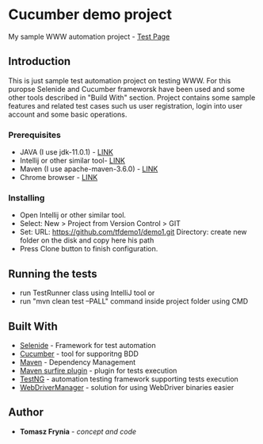 # Cucumber demo project

My sample WWW automation project - [Test Page](http://parabank.parasoft.com)


## Introduction

This is just sample test automation project on testing WWW. For this puropse Selenide and Cucumber frameworsk have been used and some other tools described in "Build With" section. Project contains some sample features and related test cases such us user registration, login into user account  and some basic operations. 


### Prerequisites

- JAVA (I use jdk-11.0.1) - [LINK](https://www.oracle.com/technetwork/java/javase/downloads/jdk11-downloads-5066655.html)
- Intellij or other similar tool- [LINK](https://www.jetbrains.com/idea/)
- Maven (I use apache-maven-3.6.0) - [LINK](https://maven.apache.org/)
- Chrome browser - [LINK](https://www.google.com/chrome/)


### Installing

- Open Intellij or other similar tool. 
- Select: New > Project from Version Control > GIT
- Set:
	URL: https://github.com/tfdemo1/demo1.git
	Directory: create new folder on the disk and copy here his path
- Press Clone button to finish configuration.


## Running the tests

- run TestRunner class using IntelliJ tool
or
- run "mvn clean test –PALL" command inside project folder using CMD 


## Built With

* [Selenide](https://selenide.org/) - Framework for test automation
* [Cucumber](https://cucumber.io/) - tool for supporitng BDD
* [Maven](https://maven.apache.org/) - Dependency Management
* [Maven surfire plugin](https://maven.apache.org/surefire/maven-surefire-plugin/index.html) - plugin for tests execution
* [TestNG](https://testng.org/doc/index.html) - automation testing framework supporting tests execution
* [WebDriverManager](https://github.com/bonigarcia/webdrivermanager) - solution for using WebDriver binaries easier


## Author

* **Tomasz Frynia** - *concept and code*

